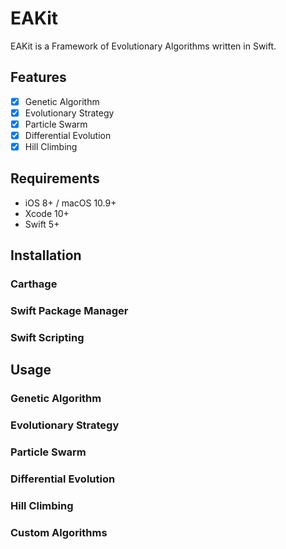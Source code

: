 # EAKit
EAKit is a Framework of Evolutionary Algorithms written in Swift.

## Features
- [x] Genetic Algorithm
- [x] Evolutionary Strategy
- [x] Particle Swarm
- [x] Differential Evolution
- [x] Hill Climbing

## Requirements
- iOS 8+ / macOS 10.9+
- Xcode 10+
- Swift 5+

## Installation

### Carthage

### Swift Package Manager

### Swift Scripting

## Usage

### Genetic Algorithm

### Evolutionary Strategy

### Particle Swarm

### Differential Evolution

### Hill Climbing

### Custom Algorithms
